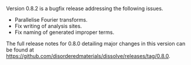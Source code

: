 Version 0.8.2 is a bugfix release addressing the following issues.

- Parallelise Fourier transforms.
- Fix writing of analysis sites.
- Fix naming of generated improper terms.

The full release notes for 0.8.0 detailing major changes in this version can be found at https://github.com/disorderedmaterials/dissolve/releases/tag/0.8.0.
